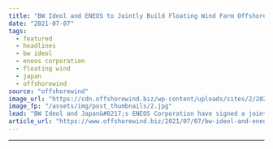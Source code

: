 ```yaml
---
title: "BW Ideol and ENEOS to Jointly Build Floating Wind Farm Offshore Japan"
date: "2021-07-07"
tags: 
  - featured
  - headlines
  - bw ideol
  - eneos corporation
  - floating wind
  - japan
  - offshorewind
source: "offshorewind"
image_url: "https://cdn.offshorewind.biz/wp-content/uploads/sites/2/2021/07/07092002/BW-Ideol-and-ENEOS-to-Jointly-Build-Floating-Wind-Farm-Offshore-Japan.jpg"
image_fp: "/assets/img/post_thumbnails/2.jpg"
lead: "BW Ideol and Japan&#8217;s ENEOS Corporation have signed a joint development agreement to develop"
article_url: "https://www.offshorewind.biz/2021/07/07/bw-ideol-and-eneos-to-jointly-build-floating-wind-farm-offshore-japan/"
---
```


---
